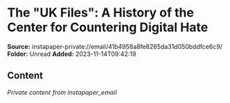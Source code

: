 # The "UK Files": A History of the Center for Countering Digital Hate

**Source:** instapaper-private://email/41b4958a8fe8265da31d050bddfce6c9/
**Folder:** Unread
**Added:** 2023-11-14T09:42:19




## Content
*Private content from instapaper_email*
